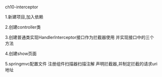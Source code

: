 ch10-interceptor

1.新建项目,加入依赖

2.创建controller类

3.创建普通类实现HandlerInterceptor接口作为拦截器使用
    并实现接口中的三个方法


4.创建show页面

5.springmvc配置文件
    注册组件扫描器扫描注解
    声明拦截器,并制定拦截的请求uri地址



